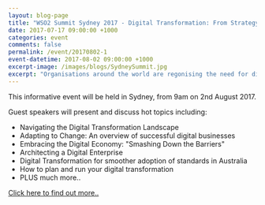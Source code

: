 ```yaml
---
layout: blog-page
title: "WSO2 Summit Sydney 2017 - Digital Transformation: From Strategy to Practice"
date: 2017-07-17 09:00:00 +1000
categories: event
comments: false
permalink: /event/20170802-1
event-datetime: 2017-08-02 09:00:00 +1000
excerpt-image: /images/blogs/SydneySummit.jpg
excerpt: "Organisations around the world are regonising the need for digital transformation to compete and thrive."
---
```



This informative event will be held in Sydney, from 9am on 2nd August 2017.

Guest speakers will present and discuss hot topics including: 

+ Navigating the Digital Transformation Landscape
+ Adapting to Change: An overview of successful digital businesses
+ Embracing the Digital Economy: "Smashing Down the Barriers"
+ Architecting a Digital Enterprise
+ Digital Transformation for smoother adoption of standards in Australia
+ How to plan and run your digital transformation
+ PLUS much more..

[Click here to find out more..](https://goo.gl/TaS2Ba)
